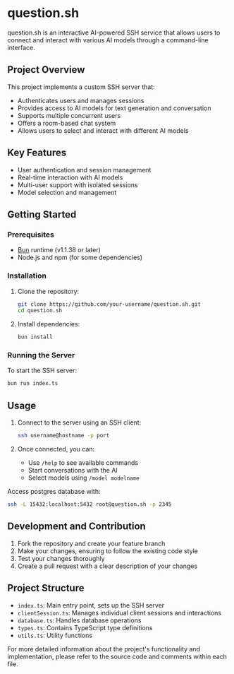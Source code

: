 # question.sh

question.sh is an interactive AI-powered SSH service that allows users to connect and interact with various AI models through a command-line interface.

## Project Overview

This project implements a custom SSH server that:

- Authenticates users and manages sessions
- Provides access to AI models for text generation and conversation
- Supports multiple concurrent users
- Offers a room-based chat system
- Allows users to select and interact with different AI models

## Key Features

- User authentication and session management
- Real-time interaction with AI models
- Multi-user support with isolated sessions
- Model selection and management

## Getting Started

### Prerequisites

- [Bun](https://bun.sh) runtime (v1.1.38 or later)
- Node.js and npm (for some dependencies)

### Installation

1. Clone the repository:

   ```bash
   git clone https://github.com/your-username/question.sh.git
   cd question.sh
   ```

2. Install dependencies:
   ```bash
   bun install
   ```

### Running the Server

To start the SSH server:

```bash
bun run index.ts
```

## Usage

1. Connect to the server using an SSH client:

   ```bash
   ssh username@hostname -p port
   ```

2. Once connected, you can:
   - Use `/help` to see available commands
   - Start conversations with the AI
   - Select models using `/model modelname`

Access postgres database with:

```bash
ssh -L 15432:localhost:5432 root@question.sh -p 2345
```

## Development and Contribution

1. Fork the repository and create your feature branch
2. Make your changes, ensuring to follow the existing code style
3. Test your changes thoroughly
4. Create a pull request with a clear description of your changes

## Project Structure

- `index.ts`: Main entry point, sets up the SSH server
- `clientSession.ts`: Manages individual client sessions and interactions
- `database.ts`: Handles database operations
- `types.ts`: Contains TypeScript type definitions
- `utils.ts`: Utility functions

For more detailed information about the project's functionality and implementation, please refer to the source code and comments within each file.
